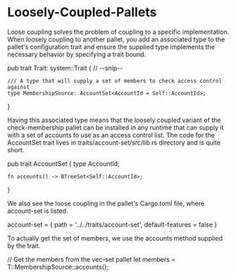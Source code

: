 # Loosely-Coupled-Pallets
Loose coupling solves the problem of coupling to a specific implementation. When loosely coupling to another pallet, you add an associated type to the pallet's configuration trait and ensure the supplied type implements the necessary behavior by specifying a trait bound.

pub trait Trait: system::Trait {
    // --snip--

    /// A type that will supply a set of members to check access control against
    type MembershipSource: AccountSet<AccountId = Self::AccountId>;
}


Having this associated type means that the loosely coupled variant of the check-membership pallet can be installed in any runtime that can supply it with a set of accounts to use as an access control list. The code for the AccountSet trait lives in traits/account-set/src/lib.rs directory and is quite short.


pub trait AccountSet {
    type AccountId;

    fn accounts() -> BTreeSet<Self::AccountId>;
}

We also see the loose coupling in the pallet's Cargo.toml file, where account-set is listed.


account-set = { path = '../../traits/account-set', default-features = false }


To actually get the set of members, we use the accounts method supplied by the trait.


// Get the members from the vec-set pallet
let members = T::MembershipSource::accounts();
